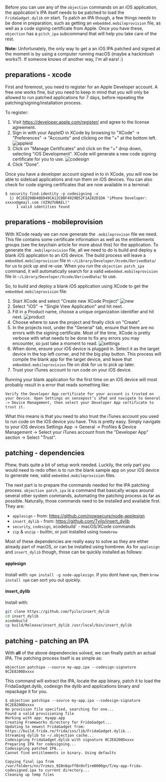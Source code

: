 Before you can use any of the `objection` commands on an iOS application, the application's IPA itself needs to be patched to load the `FridaGadget.dylib` on start. To patch an IPA though, a few things needs to be done in preparation, such as getting an `embedded.mobileprovision` file, as well as a code signing certificate from Apple. Once you have these, `objection` has a `pitch_ipa` subcommand that will help you take care of the rest.

**Note:** Unfortunately, the only way to get a an iOS IPA patched and signed at the moment is by using a computer running macOS (maybe a hackintosh works?). If someone knows of another way, I'm all ears! :)

## preparations - xcode
First and foremost, you need to register for an Apple Developer account. A free one works fine, but you need to keep in mind that you will only be allowed to run patched applications for 7 days, before repeating the patching/signing/installation process. 

To register:

1. Visit https://developer.apple.com/register/ and agree to the license agreement.
2. Sign in with your AppleID in XCode by browsing to "XCode" -> "Preferences" -> "Accounts" and clicking on the "+" at the bottom left.
![appleid](https://i.imgur.com/hKLnf9p.png)
3. Click on "Manage Certificates" and click on the "+" drop down, selecting "iOS Development". XCode will generate a new code signing certificate for you to use.
![codesign](https://i.imgur.com/MMQpyjl.png)
4. Click "Done".

Once you have a developer account signed in to in XCode, you will now be able to sideload applications and run them on iOS devices. You can also check for code signing certificates that are now available in a terminal:

```
$ security find-identity -p codesigning -v
  1) 0C2E8200D48DD49CA12CDBF4929B52F1A282D1DA "iPhone Developer: xxxxx@gmail.com (XZ9U7UBAEL)"
     1 valid identities found
```

## preparations - mobileprovision
With XCode ready we can now generate the `.mobileprovison` file we need. This file contains some certificate information as well as the entitlements groups (see the keychain article for more about this) for the application. To generate the `.mobileprovision` file, all we need to do is build and deploy a blank iOS application to an iOS device. The build process will leave a `embedded.mobileprovision` file in `~/Library/Developer/Xcode/DerivedData/` for us to pick up and re-use. When you run the `objection patch_ipa` command, it will automatically search for a valid `embedded.mobileprovision` file in `~/Library/Developer/Xcode/DerivedData/` to use.

So, to build and deploy a blank iOS application using XCode to get the `embedded.mobileprovision` file:

1. Start XCode and select "Create new XCode Project"
![new](https://i.imgur.com/pgI9GjJ.png)
2. Select "iOS" -> "Single View Application" and hit next.
3. Fill in a Product name, choose a unique organization identifier and hit next.
![product](https://i.imgur.com/T2takof.png)
4. Choose where to save the project and finally click on "Create".
5. In the projects root, under the "General" tab, ensure that there are no errors with the signing certificate. Most of the time, XCode is pretty verbose with what needs to be done to fix any errors you may encounter, so just take a moment to read.
![settings](https://i.imgur.com/bIF6LaS.png)
6. When done, ensure your iOS device is plugged in. Select it as the target device in the top left corner, and hit the big play button. This process will compile the blank app for the target device, and leave that `embedded.mobileprovision` file on disk for us to pick up later.
7. Trust your iTunes account to run code on your iOS device.

Running your blank application for the first time on an iOS device will most probably result in a error that reads something like:
```
Verify the Developer App certificate for your account is trusted on your device. Open Settings on sensepost’s iPad and navigate to General -> Device Management, then select your Developer App certificate to trust it.
```
What this means is that you need to also trust the iTunes account you used to run code on the iOS device you have.  This is pretty easy. Simply navigate to your iOS devices Settings App -> General -> Profiles & Device Management -> Select your iTunes account from the "Developer App" section -> Select "Trust".

## patching - dependencies
Phew, thats quite a bit of setup work needed. Luckily, the only part you would need to redo often is to run the blank sample app on your iOS device to generate new, valid `embedded.mobileprovision` files.

The next part is to prepare the commands needed for the IPA patching process. `objection patch_ipa` is a command that basically wraps around several other system commands, automating the patching process as far as possible. Naturally, those commands need to be installed and available first. They are:

* `applesign` - from: https://github.com/nowsecure/node-applesign
* `insert_dylib` - from: https://github.com/Tyilo/insert_dylib
* `security`, `codesign`, xcodebuild` - macOS/XCode commands
* `zip` & `unzip` - builtin, or just installed using `homebrew`

Most of these dependencies are really easy to solve as they are either already part of macOS, or can be installed using hombrew. As for `applesign` and `insert_dylib` though, those can be quickly installed as follows:

#### applesign
Install with: `npm install -g node-applesign`. If you dont have `npm`, then `brew install npm` can sort you out quickly.

#### insert_dylib
Install with:

```bash
git clone https://github.com/Tyilo/insert_dylib
cd insert_dylib
xcodebuild
cp build/Release/insert_dylib /usr/local/bin/insert_dylib
```

## patching - patching an IPA
With **all** of the above dependencies solved, we can finally patch an actual IPA. The patching process itself is as simple as:

```
objection patchipa --source my-app.ipa --codesign-signature 0C2E8200Dxxxx
```

This command will extract the IPA, locate the app binary, patch it to load the FridaGadget.dylib, codesign the dylib and applications binary and repackage it for you.

```
$ objection patchipa --source my-app.ipa --codesign-signature 0C2E8200Dxxxx
No provision file specified, searching for one...
Found a valid provisioning file
Working with app: myapp.app
Creating Frameworks directory for FridaGadget...
Updating to newest FridaGadget from: https://build.frida.re/frida/ios/lib/FridaGadget.dylib...
Streaming dylib to ~/.objection cache...
Codesigning FridaGadget.dylib with signature 0C2E8200Dxxxx
Preparing IPA for codesigning...
Codesigning patched IPA...
Cannot find entitlements in binary. Using defaults

Copying final ipa from /var/folders/nn/7rzmzs_920n8qvff8n9nf1rm0000gn/T/my-app-frida-codesigned.ipa to current directory...
Cleaning up temp files
```